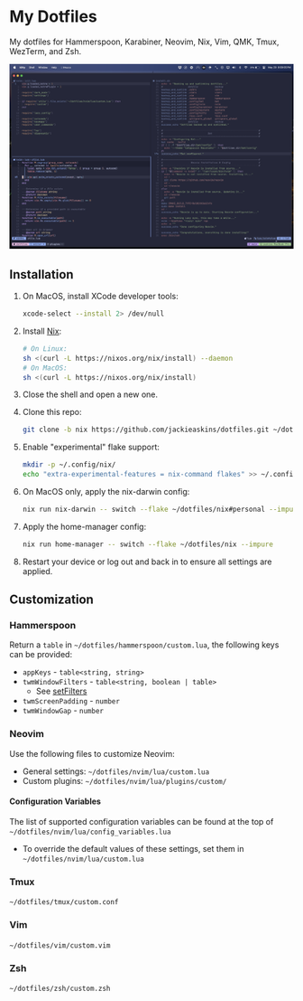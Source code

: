 # My Dotfiles

My dotfiles for Hammerspoon, Karabiner, Neovim, Nix, Vim, QMK, Tmux, WezTerm, and Zsh.

![Image showcasing current setup](https://github.com/jackieaskins/dotfiles/blob/media/setup.png?raw=true)

## Installation

1. On MacOS, install XCode developer tools:
   ```bash
   xcode-select --install 2> /dev/null
   ```

1. Install [Nix](https://nixos.org/download):
   ```bash
   # On Linux:
   sh <(curl -L https://nixos.org/nix/install) --daemon
   # On MacOS:
   sh <(curl -L https://nixos.org/nix/install)
   ```

1. Close the shell and open a new one.

1. Clone this repo:
    ```bash
    git clone -b nix https://github.com/jackieaskins/dotfiles.git ~/dotfiles
    ```

1. Enable "experimental" flake support:
   ```bash
   mkdir -p ~/.config/nix/
   echo "extra-experimental-features = nix-command flakes" >> ~/.config/nix/nix.conf
   ```

1. On MacOS only, apply the nix-darwin config:
    ```bash
    nix run nix-darwin -- switch --flake ~/dotfiles/nix#personal --impure
    ```

1. Apply the home-manager config:
    ```bash
    nix run home-manager -- switch --flake ~/dotfiles/nix --impure
    ```

1. Restart your device or log out and back in to ensure all settings are applied.

## Customization
 
### Hammerspoon

Return a `table` in `~/dotfiles/hammerspoon/custom.lua`, the following keys can be provided:
- `appKeys` - `table<string, string>`
- `twmWindowFilters` - `table<string, boolean | table>`
    - See [setFilters](https://www.hammerspoon.org/docs/hs.window.filter.html#setFilters)
- `twmScreenPadding` - `number`
- `twmWindowGap` - `number`

### Neovim

Use the following files to customize Neovim:
- General settings: `~/dotfiles/nvim/lua/custom.lua`
- Custom plugins: `~/dotfiles/nvim/lua/plugins/custom/`

#### Configuration Variables

The list of supported configuration variables can be found at the top of `~/dotfiles/nvim/lua/config_variables.lua`
- To override the default values of these settings, set them in `~/dotfiles/nvim/lua/custom.lua`

### Tmux

`~/dotfiles/tmux/custom.conf`

### Vim

`~/dotfiles/vim/custom.vim`

### Zsh

`~/dotfiles/zsh/custom.zsh`
